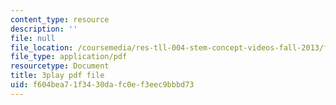 ```yaml
---
content_type: resource
description: ''
file: null
file_location: /coursemedia/res-tll-004-stem-concept-videos-fall-2013/f604bea71f3430dafc0ef3eec9bbbd73_l8HAiSLPSn8.pdf
file_type: application/pdf
resourcetype: Document
title: 3play pdf file
uid: f604bea7-1f34-30da-fc0e-f3eec9bbbd73
---
```

